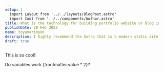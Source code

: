 ```yaml
---
setup: |
  import Layout from '../../layouts/BlogPost.astro'
  import Cool from '../../components/Author.astro'
title: What is the technology for building portfolio website or blog in 2022
publishDate: 20 Feb 2022
name: toyamarinyon
description: I highly recommend the Astro that is a modern static site builder. So I will explain to prefer it.
draft: true
---
```


<Cool name={frontmatter.name} href="https://twitter.com/n_moore" client:load />

This is so cool!!

Do variables work {frontmatter.value * 2}?
